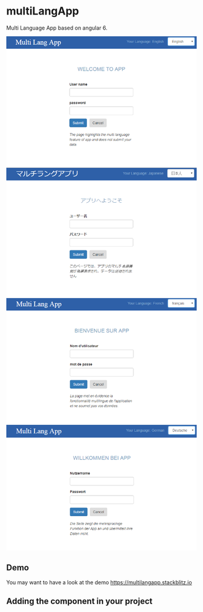 # multiLangApp
Multi Language App based on angular 6.

![alt text](img/english.PNG)
![alt text](img/japanese.PNG)
![alt text](img/french.PNG)
![alt text](img/german.PNG)

## Demo
You may want to have a look at the demo https://multilangapp.stackblitz.io

## Adding the component in your project

